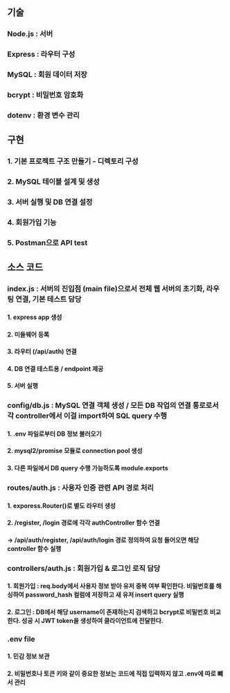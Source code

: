 ## 기술
### Node.js : 서버 
### Express : 라우터 구성
### MySQL : 회원 데이터 저장
### bcrypt : 비밀번호 암호화
### dotenv : 환경 변수 관리

## 구현
### 1. 기본 프로젝트 구조 만들기 - 디렉토리 구성
### 2. MySQL 테이블 설계 및 생성
### 3. 서버 실행 및 DB 연결 설정
### 4. 회원가입 기능
### 5. Postman으로 API test

## 소스 코드

### index.js : 서버의 진입점 (main file)으로서 전체 웹 서버의 초기화, 라우팅 연결, 기본 테스트 담당
#### 1. express app 생성
#### 2. 미들웨어 등록 
#### 3. 라우터 (/api/auth) 연결
#### 4. DB 연결 테스트용 / endpoint 제공
#### 5. 서버 실행

### config/db.js : MySQL 연결 객체 생성 / 모든 DB 작업의 연결 통로로서 각 controller에서 이걸 import하여 SQL query 수행
#### 1. .env 파일로부터 DB 정보 불러오기
#### 2. mysql2/promise 모듈로 connection pool 생성
#### 3. 다른 파일에서 DB query 수행 가능하도록 module.exports

### routes/auth.js : 사용자 인증 관련 API 경로 처리
#### 1. exporess.Router()로 별도 라우터 생성
#### 2. /register, /login 경로에 각각 authController 함수 연결
#### -> /api/auth/register, /api/auth/login 경로 정의하여 요청 들어오면 해당 controller 함수 실행

### controllers/auth.js : 회원가입 & 로그인 로직 담당
#### 1. 회원가입 : req.body에서 사용자 정보 받아 유저 중복 여부 확인한다. 비밀번호를 해싱하여 password_hash 컬럼에 저장하고 새 유저 insert query 실행
#### 2. 로그인 : DB에서 해당 username이 존재하는지 검색하고 bcrypt로 비밀번호 비교한다. 성공 시 JWT token을 생성하여 클라이언트에 전달한다.

### .env file 
#### 1. 민감 정보 보관
#### 2. 비밀번호나 토큰 키와 같이 중요한 정보는 코드에 직접 입력하지 않고 .env에 따로 뺴서 관리
